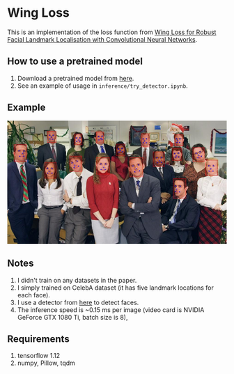 # Wing Loss

This is an implementation of the loss function from
[Wing Loss for Robust Facial Landmark Localisation with Convolutional Neural Networks](https://arxiv.org/abs/1711.06753).

## How to use a pretrained model
1. Download a pretrained model from [here](https://drive.google.com/drive/folders/1yCGoE6wC8ZOVDX8DekkEtZZIxfP0wnVU?usp=sharing).
2. See an example of usage in `inference/try_detector.ipynb`.

## Example
![example](inference/example.jpg)

## Notes
1. I didn't train on any datasets in the paper.
2. I simply trained on CelebA dataset (it has five landmark locations for each face).
3. I use a detector from [here](https://github.com/TropComplique/FaceBoxes-tensorflow) to detect faces.
4. The inference speed is ~0.15 ms per image (video card is NVIDIA GeForce GTX 1080 Ti, batch size is 8),

## Requirements
1. tensorflow 1.12
2. numpy, Pillow, tqdm

